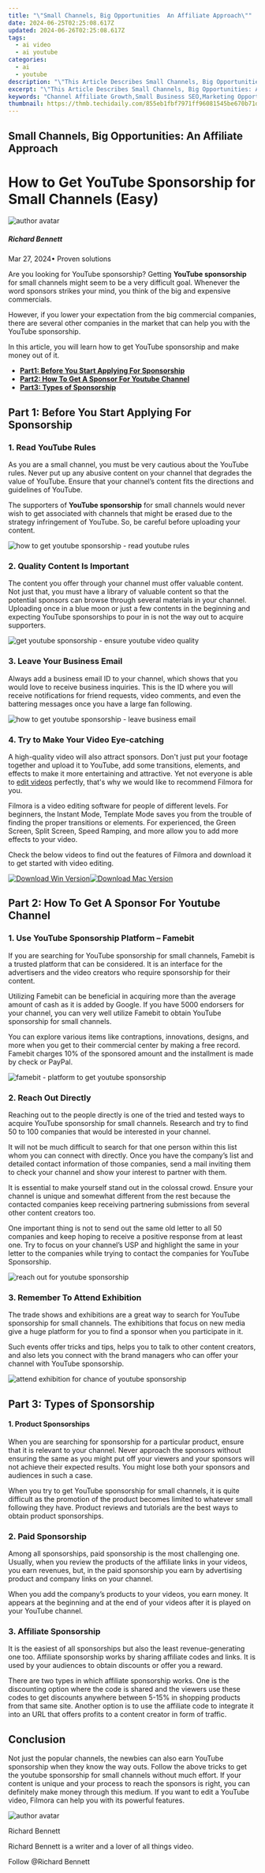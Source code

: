 ```yaml
---
title: "\"Small Channels, Big Opportunities  An Affiliate Approach\""
date: 2024-06-25T02:25:08.617Z
updated: 2024-06-26T02:25:08.617Z
tags:
  - ai video
  - ai youtube
categories:
  - ai
  - youtube
description: "\"This Article Describes Small Channels, Big Opportunities: An Affiliate Approach\""
excerpt: "\"This Article Describes Small Channels, Big Opportunities: An Affiliate Approach\""
keywords: "Channel Affiliate Growth,Small Business SEO,Marketing Opportunities,Affiliate Strategies,Niche Market SEO,Revenue Expansion,Online Partnership SEO"
thumbnail: https://thmb.techidaily.com/855eb1fbf7971ff96081545be670b71dd8396e6ecbde85afd3575d8478b3848e.jpg
---
```


## Small Channels, Big Opportunities: An Affiliate Approach

# How to Get YouTube Sponsorship for Small Channels (Easy)

![author avatar](https://images.wondershare.com/filmora/article-images/richard-bennett.jpg)

##### Richard Bennett

 Mar 27, 2024• Proven solutions

Are you looking for YouTube sponsorship? Getting **YouTube sponsorship** for small channels might seem to be a very difficult goal. Whenever the word sponsors strikes your mind, you think of the big and expensive commercials.

However, if you lower your expectation from the big commercial companies, there are several other companies in the market that can help you with the YouTube sponsorship.

In this article, you will learn how to get YouTube sponsorship and make money out of it.

* [**Part1: Before You Start Applying For Sponsorship**](#part1)
* [**Part2: How To Get A Sponsor For Youtube Channel**](#part2)
* [**Part3: Types of Sponsorship**](#part3)

## Part 1: Before You Start Applying For Sponsorship

### 1\. Read YouTube Rules

As you are a small channel, you must be very cautious about the YouTube rules. Never put up any abusive content on your channel that degrades the value of YouTube. Ensure that your channel’s content fits the directions and guidelines of YouTube.

The supporters of **YouTube sponsorship** for small channels would never wish to get associated with channels that might be erased due to the strategy infringement of YouTube. So, be careful before uploading your content.

![how to get youtube sponsorship - read youtube rules](https://images.wondershare.com/filmora/article-images/youtube-rules.JPG)

### 2\. Quality Content Is Important

The content you offer through your channel must offer valuable content. Not just that, you must have a library of valuable content so that the potential sponsors can browse through several materials in your channel. Uploading once in a blue moon or just a few contents in the beginning and expecting YouTube sponsorships to pour in is not the way out to acquire supporters.

![get youtube sponsorship -  ensure youtube video quality](https://images.wondershare.com/filmora/article-images/youtube-enhancements-to-improve-video-quality.jpg)

### 3\. Leave Your Business Email

Always add a business email ID to your channel, which shows that you would love to receive business inquiries. This is the ID where you will receive notifications for friend requests, video comments, and even the battering messages once you have a large fan following.

![how to get youtube sponsorship - leave business email](https://images.wondershare.com/filmora/article-images/email-reach-out.JPG)

### 4\. Try to Make Your Video Eye-catching

A high-quality video will also attract sponsors. Don't just put your footage together and upload it to YouTube, add some transitions, elements, and effects to make it more entertaining and attractive. Yet not everyone is able to [edit videos](https://tools.techidaily.com/wondershare/filmora/download/) perfectly, that's why we would like to recommend Filmora for you.

Filmora is a video editing software for people of different levels. For beginners, the Instant Mode, Template Mode saves you from the trouble of finding the proper transitions or elements. For experienced, the Green Screen, Split Screen, Speed Ramping, and more allow you to add more effects to your video.

Check the below videos to find out the features of Filmora and download it to get started with video editing.

[![Download Win Version](https://images.wondershare.com/filmora/guide/download-btn-win.jpg)](https://tools.techidaily.com/wondershare/filmora/download/)[![Download Mac Version](https://images.wondershare.com/filmora/guide/download-btn-mac.jpg)](https://tools.techidaily.com/wondershare/filmora/download/)

## Part 2: How To Get A Sponsor For Youtube Channel

### 1\. Use YouTube Sponsorship Platform – Famebit

If you are searching for YouTube sponsorship for small channels, Famebit is a trusted platform that can be considered. It is an interface for the advertisers and the video creators who require sponsorship for their content.

Utilizing Famebit can be beneficial in acquiring more than the average amount of cash as it is added by Google. If you have 5000 endorsers for your channel, you can very well utilize Famebit to obtain YouTube sponsorship for small channels.

You can explore various items like contraptions, innovations, designs, and more when you get to their commercial center by making a free record. Famebit charges 10% of the sponsored amount and the installment is made by check or PayPal.

![famebit - platform to get youtube sponsorship](https://images.wondershare.com/filmora/article-images/famebit.JPG)

### 2\. Reach Out Directly

Reaching out to the people directly is one of the tried and tested ways to acquire YouTube sponsorship for small channels. Research and try to find 50 to 100 companies that would be interested in your channel.

It will not be much difficult to search for that one person within this list whom you can connect with directly. Once you have the company’s list and detailed contact information of those companies, send a mail inviting them to check your channel and show your interest to partner with them.

It is essential to make yourself stand out in the colossal crowd. Ensure your channel is unique and somewhat different from the rest because the contacted companies keep receiving partnering submissions from several other content creators too.

One important thing is not to send out the same old letter to all 50 companies and keep hoping to receive a positive response from at least one. Try to focus on your channel’s USP and highlight the same in your letter to the companies while trying to contact the companies for YouTube Sponsorship.

![reach out for youtube sponsorship](https://images.wondershare.com/filmora/article-images/reach-out.JPG)

### 3\. Remember To Attend Exhibition

The trade shows and exhibitions are a great way to search for YouTube sponsorship for small channels. The exhibitions that focus on new media give a huge platform for you to find a sponsor when you participate in it.

Such events offer tricks and tips, helps you to talk to other content creators, and also lets you connect with the brand managers who can offer your channel with YouTube sponsorship.

![attend exhibition for chance of youtube sponsorship](https://images.wondershare.com/filmora/article-images/exhibition.JPG)

## Part 3: Types of Sponsorship

#### 1\. Product Sponsorships

When you are searching for sponsorship for a particular product, ensure that it is relevant to your channel. Never approach the sponsors without ensuring the same as you might put off your viewers and your sponsors will not achieve their expected results. You might lose both your sponsors and audiences in such a case.

When you try to get YouTube sponsorship for small channels, it is quite difficult as the promotion of the product becomes limited to whatever small following they have. Product reviews and tutorials are the best ways to obtain product sponsorships.

### 2\. Paid Sponsorship

Among all sponsorships, paid sponsorship is the most challenging one. Usually, when you review the products of the affiliate links in your videos, you earn revenues, but, in the paid sponsorship you earn by advertising product and company links on your channel.

When you add the company’s products to your videos, you earn money. It appears at the beginning and at the end of your videos after it is played on your YouTube channel.

### 3\. Affiliate Sponsorship

It is the easiest of all sponsorships but also the least revenue-generating one too. Affiliate sponsorship works by sharing affiliate codes and links. It is used by your audiences to obtain discounts or offer you a reward.

There are two types in which affiliate sponsorship works. One is the discounting option where the code is shared and the viewers use these codes to get discounts anywhere between 5-15% in shopping products from that same site. Another option is to use the affiliate code to integrate it into an URL that offers profits to a content creator in form of traffic.

## Conclusion

Not just the popular channels, the newbies can also earn YouTube sponsorship when they know the way outs. Follow the above tricks to get the youtube sponsorship for small channels without much effort. If your content is unique and your process to reach the sponsors is right, you can definitely make money through this medium. If you want to edit a YouTube video, Filmora can help you with its powerful features.

![author avatar](https://images.wondershare.com/filmora/article-images/richard-bennett.jpg)

Richard Bennett

Richard Bennett is a writer and a lover of all things video.

Follow @Richard Bennett


<ins class="adsbygoogle"
     style="display:block"
     data-ad-format="autorelaxed"
     data-ad-client="ca-pub-7571918770474297"
     data-ad-slot="1223367746"></ins>



<ins class="adsbygoogle"
     style="display:block"
     data-ad-client="ca-pub-7571918770474297"
     data-ad-slot="8358498916"
     data-ad-format="auto"
     data-full-width-responsive="true"></ins>


